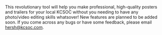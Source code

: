 This revolutionary tool will help you make professional, high-quality posters and trailers for your local KCSOC without you needing to have any photo/video editing skills whatsover! New features are planned to be added soon. If you come across any bugs or have some feedback, please email hersh@kcsoc.com. 
